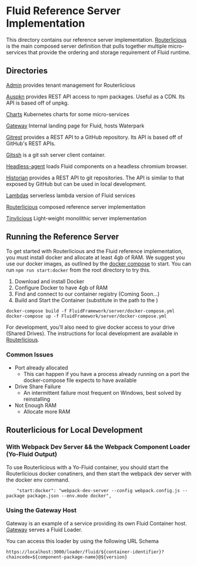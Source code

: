 # Fluid Reference Server Implementation

This directory contains our reference server implementation. [Routerlicious](./routerlicious) is the main composed server definition that pulls together multiple micro-services that provide the ordering and storage requirement of Fluid runtime.

## Directories

[Admin](./admin) provides tenant management for Routerlicious

[Auspkn](./auspkn) provides REST API access to npm packages. Useful as a CDN. Its API is based off of unpkg.

[Charts](./charts) Kubernetes charts for some micro-services

[Gateway](./gateway) Internal landing page for Fluid, hosts Waterpark

[Gitrest](./gitrest) provides a REST API to a GitHub repository. Its API is based off of GitHub's REST APIs.

[Gitssh](./gitssh) is a git ssh server client container.

[Headless-agent](./headless-agent) loads Fluid components on a headless chromium browser.

[Historian](./historian) provides a REST API to git repositories. The API is similar to that exposed by GitHub but can be used in local development.

[Lambdas](./lambdas) serverless lambda version of Fluid services

[Routerlicious](./routerlicious) composed reference server implementation

[Tinylicious](./tinylicious) Light-weight monolithic server implementation


## Running the Reference Server
To get started with Routerlicious and the Fluid reference implementation, you must install docker and allocate at least 4gb of RAM. We suggest you use our docker images, as outlined by the [docker compose](./docker-compose.yml) to start. You can run ```npm run start:docker``` from the root directory to try this.

1. Download and install Docker
2. Configure Docker to have 4gb of RAM
3. Find and connect to our container registry (Coming Soon...)
4. Build and Start the Container (substitute in the path to the )
  ```
  docker-compose build -f FluidFramework/server/docker-compose.yml
  docker-compose up -f FluidFramework/server/docker-compose.yml
  ```

For development, you'll also need to give docker access to your drive (Shared Drives). The instructions for local development are available in [Routerlicious](./routerlicious).

### Common Issues
* Port already allocated
  * This can happen if you have a process already running on a port the docker-compose file expects to have available
* Drive Share Failure
  * An intermittent failure most frequent on Windows, best solved by reinstalling
* Not Enough RAM
  * Allocate more RAM

## Routerlicious for Local Development
### With Webpack Dev Server && the Webpack Component Loader (Yo-Fluid Output)

To use Routerlicious with a Yo-Fluid container, you should start the Routerlicious docker conatiners, and then start the webpack dev server with the docker env command.
```
    "start:docker": "webpack-dev-server --config webpack.config.js --package package.json --env.mode docker",
```

### Using the Gateway Host

Gateway is an example of a service providing its own Fluid Container host. [Gateway](./gateway) serves a Fluid Loader.

You can access this loader by using the following URL Schema
```
https://localhost:3000/loader/fluid/${container-identifier}?chaincode=${component-package-name}@${version}
```
